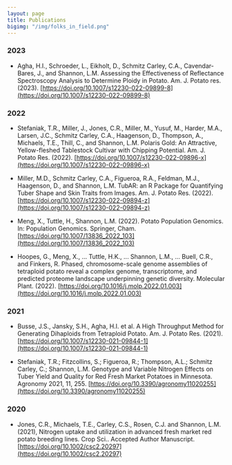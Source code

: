 ```yaml
---
layout: page
title: Publications
bigimg: "/img/folks_in_field.png"
---
```


### 2023
* Agha, H.I., Schroeder, L., Eikholt, D., Schmitz Carley, C.A., Cavendar-Bares, J., and Shannon, L.M. Assessing the Effectiveness of Reflectance Spectroscopy Analysis to Determine Ploidy in Potato. Am. J. Potato res. (2023). [https://doi.org/10.1007/s12230-022-09899-8](https://doi.org/10.1007/s12230-022-09899-8)

### 2022
* Stefaniak, T.R., Miller, J., Jones, C.R., Miller, M., Yusuf, M., Harder, M.A., Larsen, J.C., Schmitz Carley, C.A., Haagenson, D., Thompson, A., Michaels, T.E., Thill, C., and Shannon, L.M. Polaris Gold: An Attractive, Yellow-fleshed Tablestock Cultivar with Chipping Potential. Am. J. Potato Res. (2022). [https://doi.org/10.1007/s12230-022-09896-x](https://doi.org/10.1007/s12230-022-09896-x)

* Miller, M.D., Schmitz Carley, C.A., Figueroa, R.A., Feldman, M.J., Haagenson, D., and Shannon, L.M. TubAR: an R Package for Quantifying Tuber Shape and Skin Traits from Images. Am. J. Potato Res. (2022). [https://doi.org/10.1007/s12230-022-09894-z](https://doi.org/10.1007/s12230-022-09894-z)

* Meng, X., Tuttle, H., Shannon, L.M. (2022). Potato Population Genomics. In: Population Genomics. Springer, Cham. [https://doi.org/10.1007/13836_2022_103](https://doi.org/10.1007/13836_2022_103)

* Hoopes, G., Meng, X., ... Tuttle, H.K., ... Shannon, L.M., ... Buell, C.R., and Finkers, R. Phased, chromosome-scale genome assemblies of tetraploid potato reveal a complex genome, transcriptome, and predicted proteome landscape underpinning genetic diversity. Molecular Plant. (2022). [https://doi.org/10.1016/j.molp.2022.01.003](https://doi.org/10.1016/j.molp.2022.01.003)

### 2021
* Busse, J.S., Jansky, S.H., Agha, H.I. et al. A High Throughput Method for Generating Dihaploids from Tetraploid Potato. Am. J. Potato Res. (2021). [https://doi.org/10.1007/s12230-021-09844-1](https://doi.org/10.1007/s12230-021-09844-1)

* Stefaniak, T.R.; Fitzcollins, S.; Figueroa, R.; Thompson, A.L.; Schmitz Carley, C.; Shannon, L.M. Genotype and Variable Nitrogen Effects on Tuber Yield and Quality for Red Fresh Market Potatoes in Minnesota. Agronomy 2021, 11, 255. [https://doi.org/10.3390/agronomy11020255](https://doi.org/10.3390/agronomy11020255)

### 2020
* Jones, C.R., Michaels, T.E., Carley, C.S., Rosen, C.J. and Shannon, L.M. (2021), Nitrogen uptake and utilization in advanced fresh market red potato breeding lines. Crop Sci.. Accepted Author Manuscript. [https://doi.org/10.1002/csc2.20297](https://doi.org/10.1002/csc2.20297)
